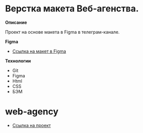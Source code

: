 # Верстка макета Веб-агенства.

**Описание**

Проект на основе макета в Figma в телеграм-канале.

**Figma**

* [Ссылка на макет в Figma](https://www.figma.com/file/BQegpE5smpBbTATjsbxAOE/Untitled?node-id=0%3A1)

**Технологии**

- Git
- Figma
- Html
- CSS
- БЭМ
# web-agency
* [Ссылка на проект](https://milliardan.github.io/web-agency/)
